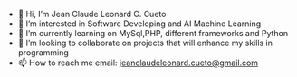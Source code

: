 - 👋 Hi, I’m Jean Claude Leonard C. Cueto
- 👀 I’m interested in Software Developing and AI Machine Learning  
- 🌱 I’m currently learning on MySql,PHP, different frameworks and Python
- 💞️ I’m looking to collaborate on projects that will enhance my skills in programming
- 📫 How to reach me email: jeanclaudeleonard.cueto@gmail.com


<!---
Cueto0725/Cueto0725 is a ✨ special ✨ repository because its `README.md` (this file) appears on your GitHub profile.
You can click the Preview link to take a look at your changes.
--->
